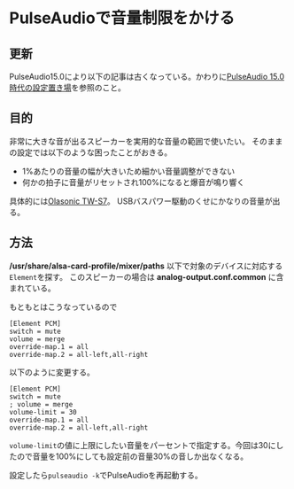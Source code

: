 # PulseAudioで音量制限をかける

## 更新
PulseAudio15.0により以下の記事は古くなっている。かわりに[PulseAudio 15.0時代の設定置き場](https://boronology.github.io/documents/pulseaudio_config_in_home)を参照のこと。


## 目的
非常に大きな音が出るスピーカーを実用的な音量の範囲で使いたい。
そのままの設定では以下のような困ったことがおきる。

* 1%あたりの音量の幅が大きいため細かい音量調整ができない
* 何かの拍子に音量がリセットされ100%になると爆音が鳴り響く

具体的には[Olasonic TW-S7](https://www.olasonic.jp/product/?id=1526376032-555870)。
USBバスパワー駆動のくせにかなりの音量が出る。

## 方法
**/usr/share/alsa-card-profile/mixer/paths** 以下で対象のデバイスに対応する`Element`を探す。
このスピーカーの場合は **analog-output.conf.common** に含まれている。

もともとはこうなっているので
```
[Element PCM]
switch = mute
volume = merge
override-map.1 = all
override-map.2 = all-left,all-right
```

以下のように変更する。

```
[Element PCM]
switch = mute
; volume = merge
volume-limit = 30
override-map.1 = all
override-map.2 = all-left,all-right
```

`volume-limit`の値に上限にしたい音量をパーセントで指定する。今回は30にしたので音量を100%にしても設定前の音量30%の音しか出なくなる。

設定したら`pulseaudio -k`でPulseAudioを再起動する。